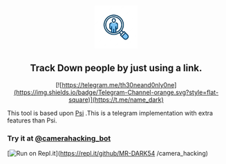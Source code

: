 <p align='center'><img style="height:100px;width:100px" src="icon.png" ></p>

<h2 align='center'>Track Down people by just using a link.</h2>

<div align="center">

[![https://telegram.me/th30neand0nly0ne](https://img.shields.io/badge/Telegram-Channel-orange.svg?style=flat-square)](https://t.me/name_dark)

</div>

This tool is based upon [Psi](https://github.com/Th30neAnd0nly/Psi) .This is a telegram implementation with extra features than Psi.
### Try it at [@camerahacking_bot](https://t.me/dark0rat54_bot)

[![Run on Repl.it](https://repl.it/badge/github/Th30neAnd0nly/TrackDown)](https://repl.it/github/MR-DARK54
/camera_hacking)
 


 


